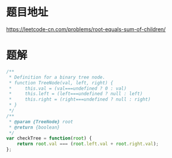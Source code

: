 # 题目地址
https://leetcode-cn.com/problems/root-equals-sum-of-children/

# 题解
```js
/**
 * Definition for a binary tree node.
 * function TreeNode(val, left, right) {
 *     this.val = (val===undefined ? 0 : val)
 *     this.left = (left===undefined ? null : left)
 *     this.right = (right===undefined ? null : right)
 * }
 */
/**
 * @param {TreeNode} root
 * @return {boolean}
 */
var checkTree = function(root) {
    return root.val === (root.left.val + root.right.val);
};
```